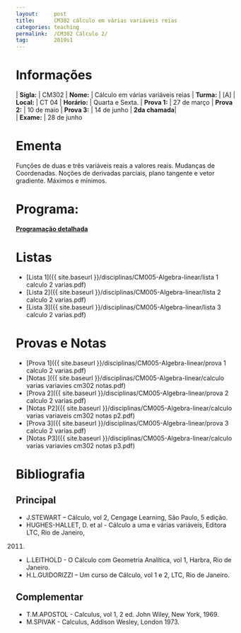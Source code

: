 ```yaml
---
layout:     post
title:      CM302 cálculo em várias variáveis reias
categories: teaching
permalink:  /CM302 Cálculo 2/
tag:        2019s1
---
```


# Informações

  | **Sigla:**   | CM302
  | **Nome:**    | Cálculo em várias variáveis reias
  | **Turma:**   | [A]
  | **Local:**   | CT 04
  | **Horário:** | Quarta e Sexta. 
  | **Prova 1:** | 27 de março
  | **Prova 2:** | 10 de maio
  | **Prova 3:** | 14 de junho
  | **2da chamada**|  
  | **Exame:**   | 28 de junho

# Ementa

  Funções de duas e três variáveis reais a valores reais. Mudanças de Coordenadas. Noções
de derivadas parciais, plano tangente e vetor gradiente. Máximos e mínimos. 

# Programa:
  
  **[Programação detalhada](http://www.mat.ufpr.br/documentos/programas/CM302.pdf)**
  
# Listas
  - [Lista 1]({{ site.baseurl }}/disciplinas/CM005-Algebra-linear/lista 1 calculo 2 varias.pdf)
  - [Lista 2]({{ site.baseurl }}/disciplinas/CM005-Algebra-linear/lista 2 calculo 2 varias.pdf)
  - [Lista 3]({{ site.baseurl }}/disciplinas/CM005-Algebra-linear/lista 3 calculo 2 varias.pdf)
  
# Provas e Notas 
  - [Prova 1]({{ site.baseurl }}/disciplinas/CM005-Algebra-linear/prova 1 calculo 2 varias.pdf)
  - [Notas ]({{ site.baseurl }}/disciplinas/CM005-Algebra-linear/calculo varias variavies cm302 notas.pdf)
  - [Prova 2]({{ site.baseurl }}/disciplinas/CM005-Algebra-linear/prova 2 calculo 2 varias.pdf)
  - [Notas P2]({{ site.baseurl }}/disciplinas/CM005-Algebra-linear/calculo varias variaveis cm302 notas p2.pdf)
  - [Prova 3]({{ site.baseurl }}/disciplinas/CM005-Algebra-linear/prova 3 calculo 2 varias.pdf)
  - [Notas P3]({{ site.baseurl }}/disciplinas/CM005-Algebra-linear/calculo varias variavies cm302 notas p3.pdf)
  
# Bibliografia

## Principal 

- J.STEWART – Cálculo, vol 2, Cengage Learning, São Paulo, 5 edição. 
- HUGHES-HALLET, D. et al - Cálculo a uma e várias variáveis, Editora LTC, Rio de Janeiro,
2011. 
- L.LEITHOLD - O Cálculo com Geometria Analítica, vol 1, Harbra, Rio de Janeiro.
- H.L.GUIDORIZZI – Um curso de Cálculo, vol 1 e 2, LTC, Rio de Janeiro.  

## Complementar

- T.M.APOSTOL - Calculus, vol 1, 2 ed. John Wiley, New York, 1969.
- M.SPIVAK - Calculus, Addison Wesley, London 1973.
